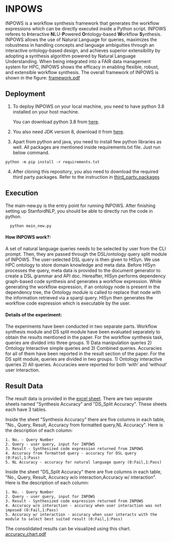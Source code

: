 # INPOWS

INPOWS is a workflow synthesis framework that generates the workflow expressions which can be directly executed inside a Python script.
INPOWS referes to **I**nteractive **N**LU-**P**owered **O**ntology-based **W**orkflow **S**ynthesis. INPOWS allows the use of Natural Language for queries, maximizes the robustness in handling concepts and language ambiguities through an interactive ontology-based design, and achieves superior extensibility by adopting a synthesis algorithm powered by Natural Language Understanding. When being integrated into a FAIR data management system for HPC, INPOWS shows the efficacy in enabling flexible, robust, and extensible workflow synthesis. The overall framework of INPOWS is shown in the figure: [framework.pdf](https://github.com/mithildave/HISyn_copy/files/8494151/framework.pdf)


## Deployment

1. To deploy INPOWS on your local machine, you need to have python 3.8 installed on your host machine.

      You can download python 3.8 from [here](https://www.python.org/downloads/).
      
2. You also need JDK version 8, download it from [here](https://www.oracle.com/java/technologies/downloads/#java8).

3. Apart from python and java, you need to install few python libraries as well. All packages are mentioned inside requirements.txt file. Just run below command. 

```
python -m pip install -r requirements.txt
```

4. After cloning this repository, you also need to download the required third party packages. Refer to the instruction in [third_party_packages](https://github.com/mithildave/HISyn_copy/blob/main/third_party_pkgs/README.md) 


## Execution

The main-new.py is the entry point for running INPOWS. After finishing setting up StanfordNLP, you should be able to directly run the code in python.

      python main_new.py


#### How INPOWS work?:

A set of natural language queries needs to be selected by user from the CLI prompt. Then, they are passed through the DSL/ontology query split module of INPOWS. The user-selected DSL query is then given to HISyn. We use HPC ontology to store domain knowledge and meta data. Before HISyn processes the query, meta data is provided to the document generator to create a DSL grammar and API doc. Hereafter, HISyn performs dependency graph-based code synthesis and generates a workflow expression. While generating the workflow expression, if an ontology node is present in the dependency tree, the Ontology module is called to replace that node with the information retrieved via a sparql query. HISyn then generates the workflow code expression which is executable by the user. 

#### Details of the experiment:

The experiments have been conducted in two separate parts. Workflow synthesis module and DS split module have been evaluated separately to obtain the results mentioned in the paper. For the workflow synthesis task, queries are divided into three groups. 1) Data manipulation queries 2) Ontology Interactive simple queries and 3) Combined queries. Accuracies for all of them have been reported in the result section of the paper. For the DS split module, queries are divided in two groups. 1) Ontology interactive queries 2) All queries. Accuracies were reported for both ‘with’ and ‘without’ user interaction.  

## Result Data

The result data is provided in the [excel sheet](https://github.com/mithildave/HISyn_copy/blob/main/Experiments/Artifact%20Description.xlsx). There are two separate sheets named "Synthesis Accuracy" and "DS_Split Accuracy". These sheets each have 3 tables. 

Inside the sheet "Synthesis Accuracy" there are five columns in each table, "No., Query, Result, Accuracy from formatted query,NL Accuracy". Here is the description of each column:

```
1. No. - Query Number
2. Query - user query, input for INPOWS
3. Result - Synthesized code expression returned from INPOWS
4. Accuracy from formatted query - accuracy for DSL query (0:Fail,1:Pass)
5. NL Accuracy - accuracy for natural language query (0:Fail,1:Pass)
```
Inside the sheet "DS_Split Accuracy" there are five columns in each table, "No., Query, Result, Accuracy w/o interaction,Accuracy w/ interaction". Here is the description of each column:

```
1. No. - Query Number
2. Query - user query, input for INPOWS
3. Result - Synthesized code expression returned from INPOWS
4. Accuracy w/o interaction - accuracy when user interaction was not imposed (0:Fail,1:Pass)
5. Accuracy w/ interaction - accuracy when user interacts with the module to select best suited result (0:Fail,1:Pass)
```

The consolidated results can be visualized using this chart. [accuracy_chart.pdf](https://github.com/mithildave/HISyn_copy/files/8494206/accuracy.1.pdf)

